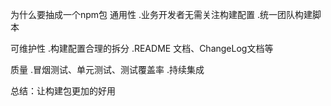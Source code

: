 为什么要抽成一个npm包
通用性
    .业务开发者无需关注构建配置
    .统一团队构建脚本

可维护性
    .构建配置合理的拆分
    .README 文档、ChangeLog文档等

质量
    .冒烟测试、单元测试、测试覆盖率
    .持续集成


总结：让构建包更加的好用

